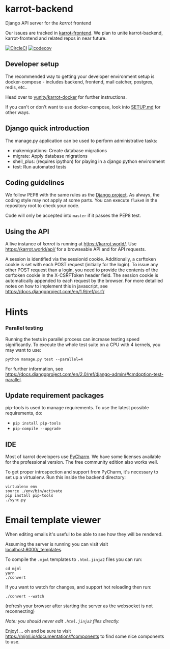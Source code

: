 # karrot-backend

Django API server for the _karrot_ frontend

Our issues are tracked in [karrot-frontend](https://github.com/yunity/karrot-frontend/issues). We plan to unite karrot-backend, karrot-frontend and related repos in near future.

[![CircleCI](https://circleci.com/gh/yunity/karrot-backend.svg?style=svg)](https://circleci.com/gh/yunity/karrot-backend)
[![codecov](https://codecov.io/gh/yunity/karrot-backend/branch/master/graph/badge.svg)](https://codecov.io/gh/yunity/karrot-backend)

## Developer setup

The recommended way to getting your developer environment setup is docker-compose - includes backend, frontend, mail catcher, postgres, redis, etc..

Head over to [yunity/karrot-docker](https://github.com/yunity/karrot-docker) for further instructions.

If you can't or don't want to use docker-compose, look into [SETUP.md](SETUP.md) for other ways.

## Django quick introduction

The manage.py application can be used to perform administrative tasks:

  - makemigrations: Create database migrations
  - migrate: Apply database migrations
  - shell\_plus: (requires ipython) for playing in a django python environment
  - test: Run automated tests
 
## Coding guidelines

We follow PEP8 with the same rules as the [Django project](https://docs.djangoproject.com/en/dev/internals/contributing/writing-code/coding-style/).
As always, the coding style may not apply at some parts.
You can execute `flake8` in the repository root to check your code.

Code will only be accepted into `master` if it passes the PEP8 test.

## Using the API
A live instance of _karrot_ is running at https://karrot.world/. Use https://karrot.world/api/ for a browseable API and for API requests.

A session is identified via the sessionid cookie. Additionally, a csrftoken cookie is set with each POST request (initially for the login). To issue any other POST request than a login, you need to provide the contents of the csrftoken cookie in the X-CSRFToken header field. The session cookie is automatically appended to each request by the browser.
For more detailled notes on how to implement this in javascript, see https://docs.djangoproject.com/en/1.9/ref/csrf/

# Hints

### Parallel testing
Running the tests in parallel process can increase testing speed significantly. 
To execute the whole test suite on a CPU with 4 kernels, you may want to use:

```
python manage.py test --parallel=4
```

For further information, see https://docs.djangoproject.com/en/2.0/ref/django-admin/#cmdoption-test-parallel.

## Update requirement packages
pip-tools is used to manage requirements. To use the latest possible requirements, do:

- `pip install pip-tools`
- `pip-compile --upgrade`

## IDE
Most of karrot developers use [PyCharm](https://www.jetbrains.com/pycharm/download/). We have some licenses available for the professional version. The free community edition also works well.

To get proper introspection and support from PyCharm, it's necessary to set up a virtualenv. Run this inside the backend directory:

```
virtualenv env
source ./env/bin/activate
pip install pip-tools
./sync.py
```

# Email template viewer

When editing emails it's useful to be able to see how they will be rendered.

Assuming the server is running you can visit visit [localhost:8000/\_templates](http://localhost:8000/_templates).

To compile the `.mjml` templates to `.html.jinja2` files you can run:
```
cd mjml
yarn
./convert
```

If you want to watch for changes, and support hot reloading then run:

```
./convert --watch
```

(refresh your browser after starting the server as the websocket is not reconnecting)

_Note: you should never edit `.html.jinja2` files directly._ 


Enjoy! ... oh and be sure to visit https://mjml.io/documentation/#components to find some nice components to use.

